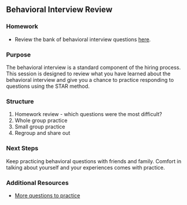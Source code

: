 ## Behavioral Interview Review

### Homework
- Review the bank of behavioral interview questions [here](https://github.com/turingschool/career-development-curriculum/blob/master/module_four/mock_behavioral_interview_template.md). 

### Purpose
The behavioral interview is a standard component of the hiring process. This session is designed to review what you have learned about the behavioral interview and give you a chance to practice responding to questions using the STAR method.

### Structure
1. Homework review - which questions were the most difficult?
2. Whole group practice
3. Small group practice
4. Regroup and share out

### Next Steps
Keep practicing behavioral questions with friends and family. Comfort in talking about yourself and your experiences comes with practice.

### Additional Resources
- [More questions to practice](https://yangshun.github.io/tech-interview-handbook/questions-to-ask/) 
